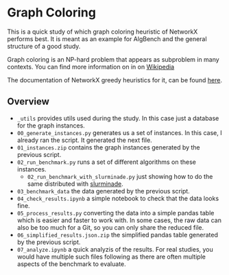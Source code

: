 # Graph Coloring

This is a quick study of which graph coloring heuristic of NetworkX performs
best. It is meant as an example for AlgBench and the general structure of a good
study.

Graph coloring is an NP-hard problem that appears as subproblem in many
contexts. You can find more information on in on
[Wikipedia](https://en.wikipedia.org/wiki/Graph_coloring)

The documentation of NetworkX greedy heuristics for it, can be found
[here](https://networkx.org/documentation/stable/reference/algorithms/generated/networkx.algorithms.coloring.greedy_color.html#networkx.algorithms.coloring.greedy_color).

## Overview

- `_utils` provides utils used during the study. In this case just a database
  for the graph instances.
- `00_generate_instances.py` generates us a set of instances. In this case, I
  already ran the script. It generated the next file.
- `01_instances.zip` contains the graph instances generated by the previous
  script.
- `02_run_benchmark.py` runs a set of different algorithms on these instances.
  - `02_run_benchmark_with_slurminade.py` just showing how to do the same
    distributed with [slurminade](https://github.com/d-krupke/slurminade).
- `03_benchmark_data` the data generated by the previous script.
- `04_check_results.ipynb` a simple notebook to check that the data looks fine.
- `05_process_results.py` converting the data into a simple pandas table which
  is easier and faster to work with. In some cases, the raw data can also be too
  much for a Git, so you can only share the reduced file.
- `06_simplified_results.json.zip` the simplified pandas table generated by the
  previous script.
- `07_analyze.ipynb` a quick analyzis of the results. For real studies, you
  would have multiple such files following as there are often multiple aspects
  of the benchmark to evaluate.
